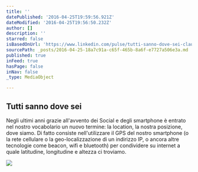 ```yaml
---
title: ''
datePublished: '2016-04-25T19:59:56.921Z'
dateModified: '2016-04-25T19:56:50.232Z'
author: []
description: ''
starred: false
isBasedOnUrl: 'https://www.linkedin.com/pulse/tutti-sanno-dove-sei-claudio-raimondi?trk=mp-author-card'
sourcePath: _posts/2016-04-25-18a7c91a-c65f-465b-8a6f-e7727a506e3a.md
published: true
inFeed: true
hasPage: false
inNav: false
_type: MediaObject

---
```

<article style=""><h1>Tutti sanno dove sei</h1><p>Negli ultimi anni grazie all'avvento dei Social e degli smartphone è entrato nel nostro vocabolario un nuovo termine: la location, la nostra posizione, dove siamo. Di fatto consiste nell'utilizzare il GPS del nostro smartphone (o la rete cellulare o la geo-localizzazione di un indirizzo IP, o ancora altre tecnologie come beacon, wifi e bluetooth) per condividere su internet a quale latitudine, longitudine e altezza ci troviamo.</p><img src="https://media.licdn.com/mpr/mpr/p/2/005/0ad/29b/221934d.jpg" /></article>